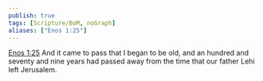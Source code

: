 ```yaml
---
publish: true
tags: [Scripture/BoM, noGraph]
aliases: ["Enos 1:25"]
---
```

[Enos 1:25](https://churchofjesuschrist.org/study/scriptures/bofm/enos/1?lang=eng&id=p25#p25) And it came to pass that I began to be old, and an hundred and seventy and nine years had passed away from the time that our father Lehi left Jerusalem.
